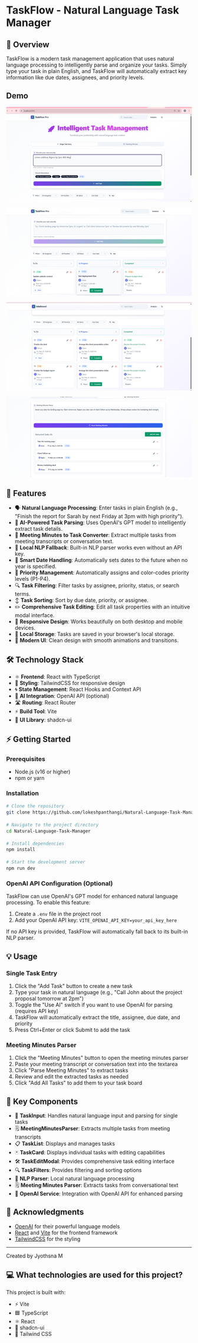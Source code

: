 # TaskFlow - Natural Language Task Manager

## 📝 Overview

TaskFlow is a modern task management application that uses natural language processing to intelligently parse and organize your tasks. Simply type your task in plain English, and TaskFlow will automatically extract key information like due dates, assignees, and priority levels.

## Demo

![TaskFlow Pro Demo 1](./task_2_sc_1.png)
<br>

![TaskFlow Pro Demo 2](./task_2_sc_2.png)
<br>

![TaskFlow Pro Demo 3](./task_2_sc_3.png)
<br>

![TaskFlow Pro Demo 4](./task_2_sc_4.png)
<br>

## 🚀 Features

- 🗣️ **Natural Language Processing**: Enter tasks in plain English (e.g., "Finish the report for Sarah by next Friday at 3pm with high priority").
- 🤖 **AI-Powered Task Parsing**: Uses OpenAI's GPT model to intelligently extract task details.
- 📝 **Meeting Minutes to Task Converter**: Extract multiple tasks from meeting transcripts or conversation text.
- 🧠 **Local NLP Fallback**: Built-in NLP parser works even without an API key.
- 📅 **Smart Date Handling**: Automatically sets dates to the future when no year is specified.
- 🚦 **Priority Management**: Automatically assigns and color-codes priority levels (P1-P4).
- 🔍 **Task Filtering**: Filter tasks by assignee, priority, status, or search terms.
- ↕️ **Task Sorting**: Sort by due date, priority, or assignee.
- ✏️ **Comprehensive Task Editing**: Edit all task properties with an intuitive modal interface.
- 📱 **Responsive Design**: Works beautifully on both desktop and mobile devices.
- 💾 **Local Storage**: Tasks are saved in your browser's local storage.
- 🎨 **Modern UI**: Clean design with smooth animations and transitions.

## 🛠️ Technology Stack

- ⚛️ **Frontend**: React with TypeScript
- 🎨 **Styling**: TailwindCSS for responsive design
- 🌀 **State Management**: React Hooks and Context API
- 🤖 **AI Integration**: OpenAI API (optional)
- 🛣️ **Routing**: React Router
- ⚡ **Build Tool**: Vite
- 🧩 **UI Library**: shadcn-ui

## ⚡ Getting Started

### Prerequisites

- Node.js (v16 or higher)
- npm or yarn

### Installation

```bash
# Clone the repository
git clone https://github.com/lokeshpanthangi/Natural-Language-Task-Manager.git

# Navigate to the project directory
cd Natural-Language-Task-Manager

# Install dependencies
npm install

# Start the development server
npm run dev
```

### OpenAI API Configuration (Optional)

TaskFlow can use OpenAI's GPT model for enhanced natural language processing. To enable this feature:

1. Create a `.env` file in the project root
2. Add your OpenAI API key: `VITE_OPENAI_API_KEY=your_api_key_here`

If no API key is provided, TaskFlow will automatically fall back to its built-in NLP parser.

## 💡 Usage

### Single Task Entry
1. Click the "Add Task" button to create a new task
2. Type your task in natural language (e.g., "Call John about the project proposal tomorrow at 2pm")
3. Toggle the "Use AI" switch if you want to use OpenAI for parsing (requires API key)
4. TaskFlow will automatically extract the title, assignee, due date, and priority
5. Press Ctrl+Enter or click Submit to add the task

### Meeting Minutes Parser
1. Click the "Meeting Minutes" button to open the meeting minutes parser
2. Paste your meeting transcript or conversation text into the textarea
3. Click "Parse Meeting Minutes" to extract tasks
4. Review and edit the extracted tasks as needed
5. Click "Add All Tasks" to add them to your task board

## 🧩 Key Components

- 📝 **TaskInput**: Handles natural language input and parsing for single tasks
- 🗒️ **MeetingMinutesParser**: Extracts multiple tasks from meeting transcripts
- 📋 **TaskList**: Displays and manages tasks
- 🃏 **TaskCard**: Displays individual tasks with editing capabilities
- 🛠️ **TaskEditModal**: Provides comprehensive task editing interface
- 🔍 **TaskFilters**: Provides filtering and sorting options
- 🧠 **NLP Parser**: Local natural language processing
- 🗒️ **Meeting Minutes Parser**: Extracts tasks from conversational text
- 🤖 **OpenAI Service**: Integration with OpenAI API for enhanced parsing

## 🙏 Acknowledgments

- [OpenAI](https://openai.com/) for their powerful language models
- [React](https://reactjs.org/) and [Vite](https://vitejs.dev/) for the frontend framework
- [TailwindCSS](https://tailwindcss.com/) for the styling

---

Created by Jyothsna M

## 💻 What technologies are used for this project?

This project is built with:

- ⚡ Vite
- 🟦 TypeScript
- ⚛️ React
- 🧩 shadcn-ui
- 🎨 Tailwind CSS
